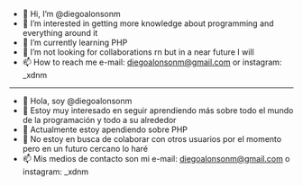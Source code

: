 - 👋 Hi, I’m @diegoalonsonm
- 👀 I’m interested in getting more knowledge about programming and everything around it
- 🌱 I’m currently learning PHP
- 💞️ I’m not looking for collaborations rn but in a near future I will
- 📫 How to reach me e-mail: diegoalonsonm@gmail.com or instagram: _xdnm

----------------------------------------------------------------------------

- 👋 Hola, soy @diegoalonsonm
- 👀 Estoy muy interesado en seguir aprendiendo más sobre todo el mundo de la programación y todo a su alrededor
- 🌱 Actualmente estoy apendiendo sobre PHP
- 💞️ No estoy en busca de colaborar con otros usuarios por el momento pero en un futuro cercano lo haré
- 📫 Mis medios de contacto son mi e-mail: diegoalonsonm@gmail.com o instagram: _xdnm

<!---
diegoalonsonm/diegoalonsonm is a ✨ special ✨ repository because its `README.md` (this file) appears on your GitHub profile.
You can click the Preview link to take a look at your changes.
--->

